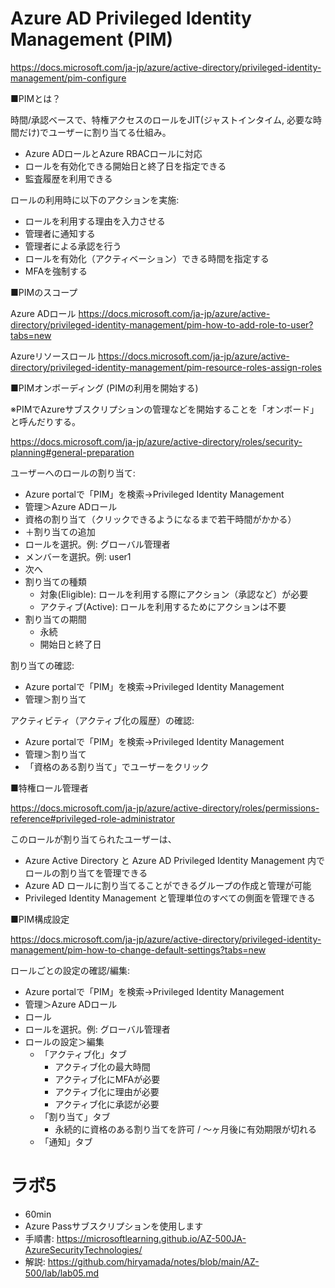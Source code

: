 
# Azure AD Privileged Identity Management (PIM)

https://docs.microsoft.com/ja-jp/azure/active-directory/privileged-identity-management/pim-configure

■PIMとは？

時間/承認ベースで、特権アクセスのロールをJIT(ジャストインタイム, 必要な時間だけ)でユーザーに割り当てる仕組み。

- Azure ADロールとAzure RBACロールに対応
- ロールを有効化できる開始日と終了日を指定できる
- 監査履歴を利用できる

ロールの利用時に以下のアクションを実施:
- ロールを利用する理由を入力させる
- 管理者に通知する
- 管理者による承認を行う
- ロールを有効化（アクティベーション）できる時間を指定する
- MFAを強制する

■PIMのスコープ

Azure ADロール
https://docs.microsoft.com/ja-jp/azure/active-directory/privileged-identity-management/pim-how-to-add-role-to-user?tabs=new

Azureリソースロール
https://docs.microsoft.com/ja-jp/azure/active-directory/privileged-identity-management/pim-resource-roles-assign-roles

<!--
■PIM用語の説明（たとえ）

サーバールームに出入りするための「鍵」がいくつかあるとします。

担当者Aには、いつでも鍵を使えるように、鍵を持たせます。鍵を持たせる期間を決めることができますが、特に期間を決めず、退職するまでずっと鍵を持たせたままにすることもできます。

担当者Bには、鍵を借りる権限があります。必要なときに、申請して、鍵を借りてもらいます。鍵を借りた場合は、数時間以内に返さなければなりません。鍵を借りることができる期間を決めることができますが、特に期間を決めず、退職するまでずっと鍵を借りられるようにすることもできます。

担当者Cは、鍵を持っておらず、鍵を借りる権限もありません。

鍵: ロール

鍵を持たせる: 「アクティブな割り当て」

鍵を借りる権限がある: 「資格のある割り当て」

鍵を借りる: 「アクティブ化」

鍵を持たせる期間 / 鍵を借りることができる期間 : 「割り当ての開始日時・終了日時」

退職するまでずっと鍵を持たせたままにする: 「永続するアクティブな割り当てを許可する」

退職するまでずっと鍵を借りられるようにする: 「永続的な資格のある割り当てを許可する」

鍵を借りる権利がある: 「資格のある」「対象」「Eligible」

借りた鍵を利用できる時間（返却までの時間）: 「アクティブ化の最大期間（時間）」

担当者A、担当者B：割り当てされている（割り当てのメンバーとなっている）Azure ADユーザー

担当者C: 割り当てされていない（割り当てのメンバーとなっていない）Azure ADユーザー

注意: 「アクティブな割り当て」と「アクティブ化」は別のもの
-->

■PIMオンボーディング (PIMの利用を開始する)

※PIMでAzureサブスクリプションの管理などを開始することを「オンボード」と呼んだりする。

https://docs.microsoft.com/ja-jp/azure/active-directory/roles/security-planning#general-preparation


ユーザーへのロールの割り当て:
- Azure portalで「PIM」を検索→Privileged Identity Management 
- 管理＞Azure ADロール
- 資格の割り当て（クリックできるようになるまで若干時間がかかる）
- ＋割り当ての追加
- ロールを選択。例: グローバル管理者
- メンバーを選択。例: user1
- 次へ
- 割り当ての種類
  - 対象(Eligible): ロールを利用する際にアクション（承認など）が必要
  - アクティブ(Active): ロールを利用するためにアクションは不要
- 割り当ての期間
  - 永続
  - 開始日と終了日

割り当ての確認:
- Azure portalで「PIM」を検索→Privileged Identity Management 
- 管理＞割り当て

アクティビティ（アクティブ化の履歴）の確認:
- Azure portalで「PIM」を検索→Privileged Identity Management 
- 管理＞割り当て
- 「資格のある割り当て」でユーザーをクリック

■特権ロール管理者

https://docs.microsoft.com/ja-jp/azure/active-directory/roles/permissions-reference#privileged-role-administrator

このロールが割り当てられたユーザーは、
- Azure Active Directory と Azure AD Privileged Identity Management 内でロールの割り当てを管理できる
- Azure AD ロールに割り当てることができるグループの作成と管理が可能
- Privileged Identity Management と管理単位のすべての側面を管理できる

■PIM構成設定

https://docs.microsoft.com/ja-jp/azure/active-directory/privileged-identity-management/pim-how-to-change-default-settings?tabs=new

ロールごとの設定の確認/編集:
- Azure portalで「PIM」を検索→Privileged Identity Management 
- 管理＞Azure ADロール
- ロール
- ロールを選択。例: グローバル管理者
- ロールの設定＞編集
  - 「アクティブ化」タブ
    - アクティブ化の最大時間
    - アクティブ化にMFAが必要
    - アクティブ化に理由が必要
    - アクティブ化に承認が必要
  - 「割り当て」タブ
    - 永続的に資格のある割り当てを許可 / ～ヶ月後に有効期限が切れる
  - 「通知」タブ

# ラボ5

- 60min
- Azure Passサブスクリプションを使用します
- 手順書: https://microsoftlearning.github.io/AZ-500JA-AzureSecurityTechnologies/
- 解説: https://github.com/hiryamada/notes/blob/main/AZ-500/lab/lab05.md
